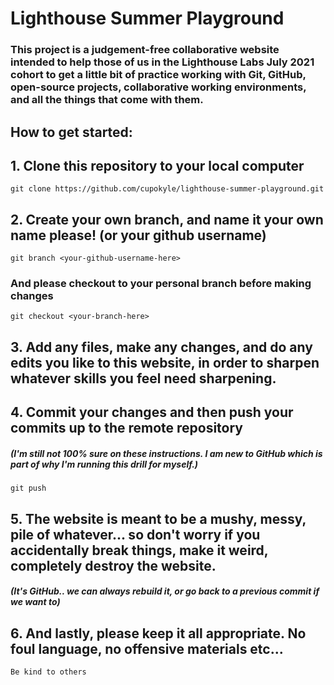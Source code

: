 # Lighthouse Summer Playground

### This project is a judgement-free collaborative website intended to help those of us in the Lighthouse Labs July 2021 cohort to get a little bit of practice working with Git, GitHub, open-source projects, collaborative working environments, and all the things that come with them.

## How to get started:

## 1. Clone this repository to your local computer

`git clone https://github.com/cupokyle/lighthouse-summer-playground.git`

## 2. Create your own branch, and name it your own name please! (or your github username)

`git branch <your-github-username-here>`

### And please checkout to your personal branch before making changes

`git checkout <your-branch-here>`

## 3. Add any files, make any changes, and do any edits you like to this website, in order to sharpen whatever skills you feel need sharpening.

## 4. Commit your changes and then push your commits up to the remote repository

##### (I'm still not 100% sure on these instructions. I am new to GitHub which is part of why I'm running this drill for myself.)

`git push`

## 5. The website is meant to be a mushy, messy, pile of whatever... so don't worry if you accidentally break things, make it weird, completely destroy the website.

##### (It's GitHub.. we can always rebuild it, or go back to a previous commit if we want to)

## 6. And lastly, please keep it all appropriate. No foul language, no offensive materials etc...

`Be kind to others`
